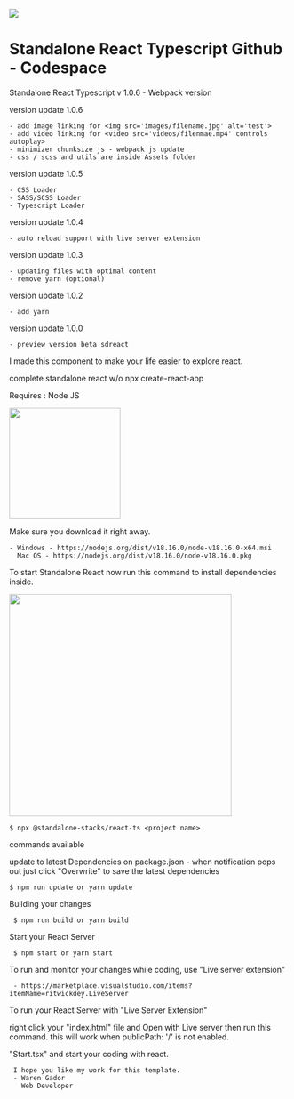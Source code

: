 <a href="https://react.dev"><img src="https://i.ibb.co/4NfqXRf/Clipboard-removebg-preview-1.png "></img></a>

# Standalone React Typescript Github - Codespace

Standalone React Typescript v 1.0.6 - Webpack version

version update 1.0.6

    - add image linking for <img src='images/filename.jpg' alt='test'>
    - add video linking for <video src='videos/filenmae.mp4' controls autoplay>
    - minimizer chunksize js - webpack js update
    - css / scss and utils are inside Assets folder

version update 1.0.5

    - CSS Loader
    - SASS/SCSS Loader
    - Typescript Loader

version update 1.0.4

    - auto reload support with live server extension

version update 1.0.3

    - updating files with optimal content
    - remove yarn (optional)

version update 1.0.2

    - add yarn

version update 1.0.0

    - preview version beta sdreact

I made this component to make your life easier to explore react.

complete standalone react w/o npx create-react-app

Requires : Node JS

<img src="https://upload.wikimedia.org/wikipedia/commons/7/7e/Node.js_logo_2015.svg" width="200px"/>

Make sure you download it right away.

    - Windows - https://nodejs.org/dist/v18.16.0/node-v18.16.0-x64.msi
      Mac OS - https://nodejs.org/dist/v18.16.0/node-v18.16.0.pkg

To start Standalone React now run this command to install dependencies inside.

<img src="https://i.ibb.co/xChqkbt/Clipboard-2-removebg-preview.png" width="400px"/>

    $ npx @standalone-stacks/react-ts <project name>


commands available

update to latest Dependencies on package.json - when notification pops out just click "Overwrite" to save the latest dependencies

    $ npm run update or yarn update

Building your changes
     
     $ npm run build or yarn build

Start your React Server
    
     $ npm start or yarn start

To run and monitor your changes while coding, use "Live server extension"

     - https://marketplace.visualstudio.com/items?itemName=ritwickdey.LiveServer

To run your React Server with "Live Server Extension"

right click your "index.html" file and Open with Live server then run this command. this will work when publicPath: '/' is not enabled.

 "Start.tsx" and start your coding with react.

     I hope you like my work for this template.
     - Waren Gador
       Web Developer


